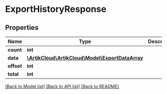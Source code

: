 # ExportHistoryResponse

## Properties
Name | Type | Description | Notes
------------ | ------------- | ------------- | -------------
**count** | **int** |  | [optional] 
**data** | [**\ArtikCloud\ArtikCloud\Model\ExportDataArray**](ExportDataArray.md) |  | [optional] 
**offset** | **int** |  | [optional] 
**total** | **int** |  | [optional] 

[[Back to Model list]](../README.md#documentation-for-models) [[Back to API list]](../README.md#documentation-for-api-endpoints) [[Back to README]](../README.md)


